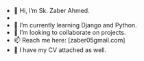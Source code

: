 - 👋 Hi, I’m Sk. Zaber Ahmed.
- 
- 🌱 I’m currently learning Django and Python.
- 💞️ I’m looking to collaborate on projects.
- 📫 Reach me here: [zaber05gmail.com]
- 📄 I have my CV attached as well.

<!---
Zaberahmed/Zaberahmed is a ✨ special ✨ repository because its `README.md` (this file) appears on your GitHub profile.
You can click the Preview link to take a look at your changes.
--->

